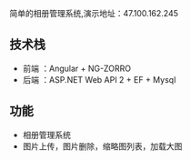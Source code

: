 简单的相册管理系统,演示地址：47.100.162.245

## 技术栈
- 前端 ：Angular + NG-ZORRO 
- 后端 ：ASP.NET Web API 2 + EF + Mysql

## 功能
- 相册管理系统
- 图片上传，图片删除，缩略图列表，加载大图








